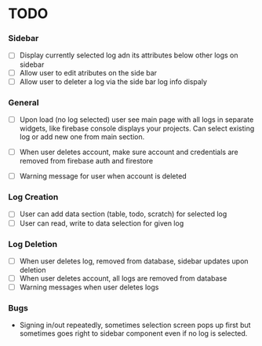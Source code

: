 # TODO

### Sidebar
- [ ] Display currently selected log adn its attributes below other logs on sidebar
- [ ] Allow user to edit atributes on the side bar
- [ ] Allow user to deleter a log via the side bar log info dispaly

### General
- [ ] Upon load (no log selected) user see main page with all logs in separate widgets, like firebase console displays your projects. Can select existing log or add new one from main section.
- [ ] When user deletes account, make sure account and credentials are removed from firebase auth and firestore
- [ ] Warning message for user when account is deleted


### Log Creation
- [ ] User can add data section (table, todo, scratch) for selected log
- [ ] User can read, write to data selection for given log

### Log Deletion 
- [ ] When user deletes log, removed from database, sidebar updates upon deletion
- [ ] When user deletes account, all logs are removed from database
- [ ] Warning messages when user deletes logs

### Bugs
- Signing in/out repeatedly, sometimes selection screen pops up first but sometimes goes right to sidebar component even if no log is selected.